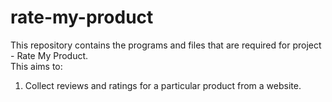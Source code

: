 # rate-my-product
This repository contains the programs and files that are required for project - Rate My Product.\
This aims to:
1. Collect reviews and ratings for a particular product from a website.
